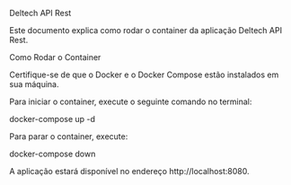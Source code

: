 Deltech API Rest

Este documento explica como rodar o container da aplicação Deltech API Rest.

Como Rodar o Container

Certifique-se de que o Docker e o Docker Compose estão instalados em sua máquina.

Para iniciar o container, execute o seguinte comando no terminal:

docker-compose up -d

Para parar o container, execute:

docker-compose down

A aplicação estará disponível no endereço http://localhost:8080.
